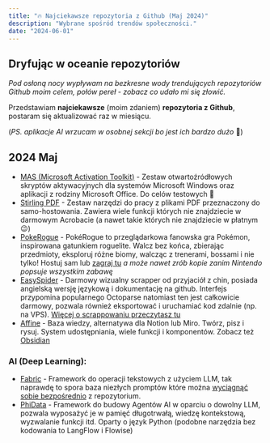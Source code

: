 ```yaml
---
title: "🔥 Najciekawsze repozytoria z Github (Maj 2024)"
description: "Wybrane spośród trendów społeczności."
date: "2024-06-01"
---
```


## Dryfując w oceanie repozytoriów

*Pod osłoną nocy wypływam na bezkresne wody trendujących repozytoriów Github moim celem, połów pereł - zobacz co udało mi się złowić.*

Przedstawiam **najciekawsze** (moim zdaniem) **repozytoria z Github**, postaram się aktualizować raz w miesiącu.

(*PS. aplikacje AI wrzucam w osobnej sekcji bo jest ich bardzo dużo* 🤮)

## 2024 Maj

- [MAS (Microsoft Activation Toolkit)](https://github.com/massgravel/Microsoft-Activation-Scripts) - Zestaw otwartoźródłowych skryptów aktywacyjnych dla systemów Microsoft Windows oraz aplikacji z rodziny Microsoft Office. Do celów testowych 🤡
- [Stirling PDF](https://github.com/Stirling-Tools/Stirling-PDF) - Zestaw narzędzi do pracy z plikami PDF przeznaczony do samo-hostowania. Zawiera wiele funkcji których nie znajdziecie w darmowym Acrobacie (a nawet takie których nie znajdziecie w płatnym 😉)
- [PokeRogue](https://github.com/pagefaultgames/pokerogue) - PokéRogue to przeglądarkowa fanowska gra Pokémon, inspirowana gatunkiem roguelite. Walcz bez końca, zbierając przedmioty, eksploruj różne biomy, walcząc z trenerami, bossami i nie tylko! Hostuj sam lub [zagraj tu](https://pokerogue.net/) *a może nawet zrób kopie zanim Nintendo popsuje wszystkim zabawę*
- [EasySpider](https://github.com/NaiboWang/EasySpider) - Darmowy wizualny scrapper od przyjaciół z chin, posiada angielską wersję językową i dokumentację na github. Interfejs przypomina popularnego Octoparse natomiast ten jest całkowicie darmowy, pozwala również eksportować i uruchamiać kod zdalnie (np. na VPS). [Więcej o scrappowaniu przeczytasz tu](../blog/001-web-scrapping)
- [Affine](https://github.com/toeverything/AFFiNE) - Baza wiedzy, alternatywa dla Notion lub Miro. Twórz, pisz i rysuj. System udostępniania, wiele funkcji i komponentów. Zobacz też [Obsidian](https://obsidian.md/)

### AI (Deep Learning):
- [Fabric](https://github.com/danielmiessler/fabric) - Framework do operacji tekstowych z użyciem LLM, tak naprawdę to spora baza niezłych promptów które można [wyciągnąć sobie bezpośrednio](https://github.com/danielmiessler/fabric/tree/main/patterns) z repozytorium.
- [PhiData](https://github.com/phidatahq/phidata) - Framework do budowy Agentów AI w oparciu o dowolny LLM, pozwala wyposażyć je w pamięć długotrwałą, wiedzę kontekstową, wyzwalanie funkcji itd. Oparty o język Python (podobne narzędzia bez kodowania to LangFlow i Flowise)

